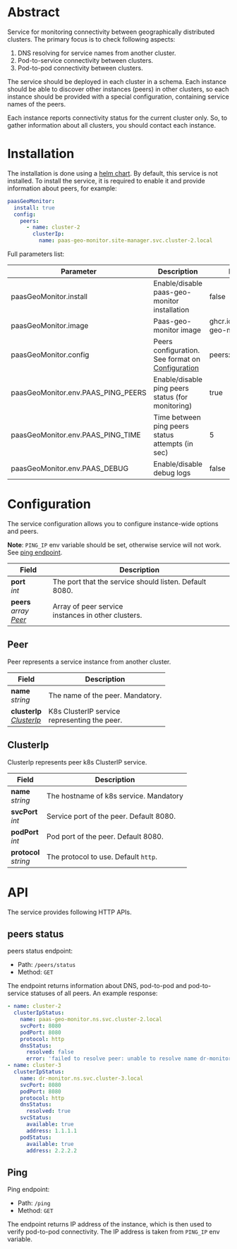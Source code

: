 # Abstract
Service for monitoring connectivity between geographically distributed clusters.
The primary focus is to check following aspects:
1. DNS resolving for service names from another cluster.
2. Pod-to-service connectivity between clusters.
3. Pod-to-pod connectivity between clusters.

The service should be deployed in each cluster in a schema.
Each instance should be able to discover other instances (peers) 
in other clusters, so each instance should be provided with a 
special configuration, containing service names of the peers.

Each instance reports connectivity status for the current cluster only.
So, to gather information about all clusters, 
you should contact each instance.

# Installation

The installation is done using a [helm chart](/charts/site-manager). By default, this service is not installed.
To install the service, it is required to enable it and provide information 
about peers, for example:
```yaml
paasGeoMonitor:
  install: true
  config:
    peers:
      - name: cluster-2
        clusterIp:
          name: paas-geo-monitor.site-manager.svc.cluster-2.local
```

Full parameters list:

| Parameter                                             | Description                                                        | Default value                             |
|-------------------------------------------------------|--------------------------------------------------------------------|-------------------------------------------|
| paasGeoMonitor.install                                | Enable/disable paas-geo-monitor installation                       | false                                     |
| paasGeoMonitor.image                                  | Paas-geo-monitor image                                             | ghcr.io/netcracker/paas-geo-monitor:0.9.0 |
| paasGeoMonitor.config                                 | Peers configuration. See format on [Configuration](#configuration) | peers: []                                 |
| paasGeoMonitor.env.PAAS_PING_PEERS                    | Enable/disable ping peers status (for monitoring)                  | true                                      |
| paasGeoMonitor.env.PAAS_PING_TIME                     | Time between ping peers status attempts (in sec)                   | 5                                         |
| paasGeoMonitor.env.PAAS_DEBUG                         | Enable/disable debug logs                                          | false                                     |

# Configuration
The service configuration allows you to configure instance-wide options and 
peers.

**Note**: `PING_IP` env variable should be set, otherwise service will not work. See [ping endpoint](#ping).

| Field                               | Description                                             |
|-------------------------------------|---------------------------------------------------------|
| **port**<br/>_int_                  | The port that the service should listen. Default 8080.  |
| **peers**<br/>_array [Peer](#peer)_ | Array of peer service <br/>instances in other clusters. |

## Peer
Peer represents a service instance from another cluster.

| Field                                       | Description                                           |
|---------------------------------------------|-------------------------------------------------------|
| **name**<br/>_string_                       | The name of the peer. Mandatory.                  |
| **clusterIp**<br/>_[ClusterIp](#clusterip)_ | K8s ClusterIP service <br/>representing the peer. |

## ClusterIp
ClusterIp represents peer k8s ClusterIP service.

| Field                     | Description                                 |
|---------------------------|---------------------------------------------|
| **name**<br/>_string_     | The hostname of k8s service. Mandatory      |
| **svcPort**<br/>_int_     | Service port of the peer. Default 8080. |
| **podPort**<br/>_int_     | Pod port of the peer. Default 8080.     |
| **protocol**<br/>_string_ | The protocol to use. Default `http`.        |

# API
The service provides following HTTP APIs. 

## peers status
peers status endpoint:
* Path: `/peers/status`
* Method: `GET`

The endpoint returns information about DNS, pod-to-pod and pod-to-service statuses of all peers.
An example response:
```yaml
- name: cluster-2
  clusterIpStatus:
    name: paas-geo-monitor.ns.svc.cluster-2.local
    svcPort: 8080
    podPort: 8080
    protocol: http
    dnsStatus:
      resolved: false
      error: 'failed to resolve peer: unable to resolve name dr-monitor.ns.svc.cluster-2.local: lookup dr-monitor.ns.svc.cluster-2.local: no such host'
- name: cluster-3
  clusterIpStatus:
    name: dr-monitor.ns.svc.cluster-3.local
    svcPort: 8080
    podPort: 8080
    protocol: http
    dnsStatus:
      resolved: true
    svcStatus:
      available: true
      address: 1.1.1.1
    podStatus:
      available: true
      address: 2.2.2.2
```

## Ping
Ping endpoint:
* Path: `/ping`
* Method: `GET`

The endpoint returns IP address of the instance, which is then used to verify pod-to-pod connectivity.
The IP address is taken from `PING_IP` env variable.